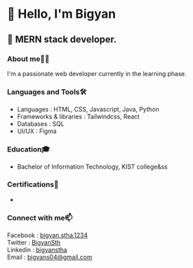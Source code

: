 <h1 align="left"> 👋 Hello, I'm Bigyan </h1>
<h2>🚀 MERN stack developer.</h2>
<h3 align="left">About me🙋‍♂️</h3>
I'm a passionate web developer currently in the learning phase.

<h3 align="left">Languages and Tools🛠️</h3>
<div>
  
- Languages : HTML, CSS, Javascript, Java, Python
- Frameworks & libraries : Tailwindcss, React
- Databases : SQL
- UI/UX : Figma
</div>

<h3 align="left">Education🎓</h3>

- Bachelor of Information Technology, KIST college&ss

<h3 align="left">Certifications📜</h3>

-

<h3 align="left">Connect with me📫</h3>
<div>
<span>Facebook : </span>
<a href="https://www.facebook.com/bigyan.stha.1234?mibextid=ZbWKwL">bigyan.stha.1234</a>
</div>
<div>
<span>Twitter : </span>
  <a href="https://x.com/BigyanSth?t=yuBZwuR20Z7WNTalBuyxrw&s=09">BigyanSth</a>
</div>
<div>
<span>Linkedin : </span>
<a href="https://www.linkedin.com/in/bigyan-shrestha-962655266?utm_source=share&utm_campaign=share_via&utm_content=profile&utm_medium=android_app">bigyanstha</a>
</div>
<div>
<span>Email : </span>
<a href="https://mail.google.com/mail/?view=cm&fs=1&to=bigyans04@example.com" target="_blank">bigyans04@gmail.com</a>
</div>

